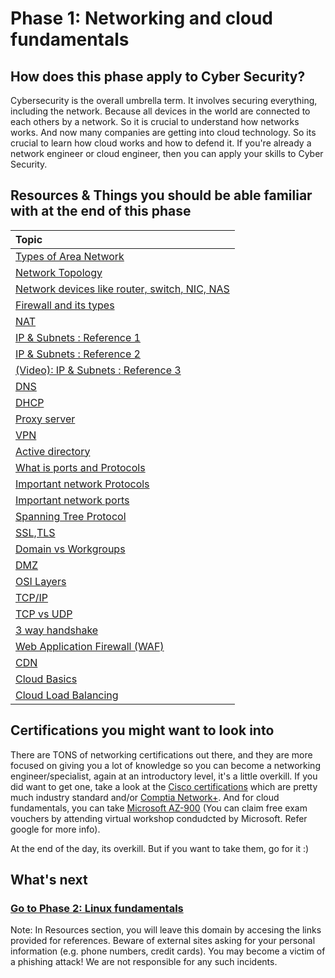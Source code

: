 # Phase 1: Networking and cloud fundamentals

## How does this phase apply to Cyber Security?

Cybersecurity is the overall umbrella term. It involves securing everything, including the network. Because all devices in the world are connected to  each others by a network. So it is crucial to understand how networks works. And now many companies are getting into cloud technology. So its crucial to learn how cloud works and how to defend it. If you're already a network engineer or cloud engineer, then you can apply your skills to Cyber Security. 
##  Resources & Things you should be able familiar with at the end of this phase


| Topic      | 
| :------------- | 
| [Types of Area Network](https://www.geeksforgeeks.org/types-of-area-networks-lan-man-and-wan/) | 
| [Network Topology ](https://www.geeksforgeeks.org/types-of-network-topology/	) | 
| [Network devices like router, switch, NIC, NAS](https://www.geeksforgeeks.org/network-devices-hub-repeater-bridge-switch-router-gateways/	) | 
| [Firewall and its types](https://www.geeksforgeeks.org/types-of-network-firewall/) | 
| [NAT](https://www.geeksforgeeks.org/network-address-translation-nat/) | 
| [IP & Subnets : Reference 1](https://www.guru99.com/types-of-ip-addresses.html) | 
| [IP & Subnets : Reference 2](https://www.cisco.com/c/en/us/support/docs/ip/routing-information-protocol-rip/13788-3.html	) | 
| [(Video): IP & Subnets : Reference 3](https://www.youtube.com/watch?v=s_Ntt6eTn94) | 
| [DNS](https://www.cloudflare.com/en-in/learning/dns/what-is-dns/	) | 
| [DHCP](https://www.geeksforgeeks.org/dynamic-host-configuration-protocol-dhcp/	) | 
| [Proxy server](https://www.cloudflare.com/en-in/learning/cdn/glossary/reverse-proxy/	) |
| [VPN](https://www.geeksforgeeks.org/types-of-virtual-private-network-vpn-and-its-protocols/) | 
| [Active directory](https://www.techtarget.com/searchwindowsserver/definition/Active-Directory) | 
| [What is ports and Protocols]( https://www.speedguide.net/faq/what-are-ports-and-protocols-75) | 
| [Important network Protocols](https://www.baeldung.com/cs/popular-network-protocols		) | 
| [Important network ports ](https://www.cloudflare.com/en-in/learning/network-layer/what-is-a-computer-port/			) | 
| [Spanning Tree Protocol](https://www.techtarget.com/searchnetworking/definition/spanning-tree-protocol ) | 
| [SSL,TLS](https://www.csoonline.com/article/3246212/what-is-ssl-tls-and-how-this-encryption-protocol-works.html	) | 
| [Domain vs Workgroups](https://www.geeksforgeeks.org/difference-between-domain-and-workgroup/			) | 
| [DMZ](https://www.fortinet.com/resources/cyberglossary/what-is-dmz) | 
| [OSI  Layers](https://www.cloudflare.com/en-in/learning/ddos/glossary/open-systems-interconnection-model-osi/) | 
| [TCP/IP](https://www.javatpoint.com/computer-network-tcp-ip-model) | 
| [TCP vs UDP ](https://www.geeksforgeeks.org/differences-between-tcp-and-udp/) | 
| [3 way handshake](https://www.geeksforgeeks.org/tcp-3-way-handshake-process/	) | 
| [Web Application Firewall (WAF)](https://www.f5.com/services/resources/glossary/web-application-firewall	) | 
| [CDN](https://www.cloudflare.com/learning/cdn/what-is-a-cdn/	) | 
| [Cloud Basics](https://www.cloudflare.com/en-in/learning/cloud/what-is-the-cloud/) | 
| [Cloud Load Balancing](https://www.geeksforgeeks.org/load-balancing-in-cloud-computing/) | 


## Certifications you might want to look into

There are TONS of networking certifications out there, and they are more focused on giving you a lot of knowledge so you can become a networking engineer/specialist, again at an introductory level, it's a little overkill. If you did want to get one, take a look at the [Cisco certifications](https://www.cisco.com/c/en/us/training-events/training-certifications/certifications.html) which are pretty much industry standard and/or [Comptia Network+](https://www.comptia.org/certifications/network). And for cloud fundamentals, you can take [Microsoft AZ-900](https://docs.microsoft.com/en-us/learn/certifications/exams/az-900) (You can claim free exam vouchers by attending virtual workshop condudcted by Microsoft. Refer google for more info).

At the end of the day, its overkill. But if you want to take them, go for it :)
  
## What's next

### [Go to Phase 2: Linux fundamentals](../phase2/README.md)

Note: In Resources section, you will leave this domain by accesing the links provided for references. Beware of external sites asking for your personal information (e.g. phone numbers, credit cards). You may become a victim of a phishing attack! We are not responsible for any such incidents.
